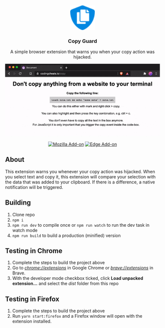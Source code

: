 <p align="center">
  <a href="https://github.com/roedesh/copyguard">
    <img src="dist/icon48.png" alt="Logo" width="80" height="80">
  </a>
  


  <h3 align="center">Copy Guard</h3>

  <p align="center">
    A simple browser extension that warns you when your copy action was hijacked.
  </p>

  <p align="center">
    <img src="copyguard-gif.gif" alt="Copy Guard demo" />
  </p>
  
  <p align="center">
    <a href="https://addons.mozilla.org/en-US/firefox/addon/copy-guard/"><img alt="Mozilla Add-on" src="https://img.shields.io/amo/v/copy-guard"></a>
    <a href="https://microsoftedge.microsoft.com/addons/detail/copy-guard/nkdddmepblpmknbobcpebakjehldaebj"><img alt="Edge Add-on" src="https://img.shields.io/badge/edge%20add--on-v1.0.1-blue"></a>
  </p>
</p>

## About

This extension warns you whenever your copy action was hijacked. When you select text and copy it, this extension will compare your selection with the data that was added to your clipboard. If there is a difference, a native notification will be triggered.

## Building

1.  Clone repo
2.  `npm i`
3.  `npm run dev` to compile once or `npm run watch` to run the dev task in watch mode
4.  `npm run build` to build a production (minified) version

## Testing in Chrome

1.  Complete the steps to build the project above
2.  Go to [_chrome://extensions_](chrome://extensions) in Google Chrome or [_brave://extensions_](brave://extensions) in Brave.
3.  With the developer mode checkbox ticked, click **Load unpacked extension...** and select the _dist_ folder from this repo

## Testing in Firefox

1.  Complete the steps to build the project above
2.  Run `yarn start:firefox` and a Firefox window will open with the extension installed.
